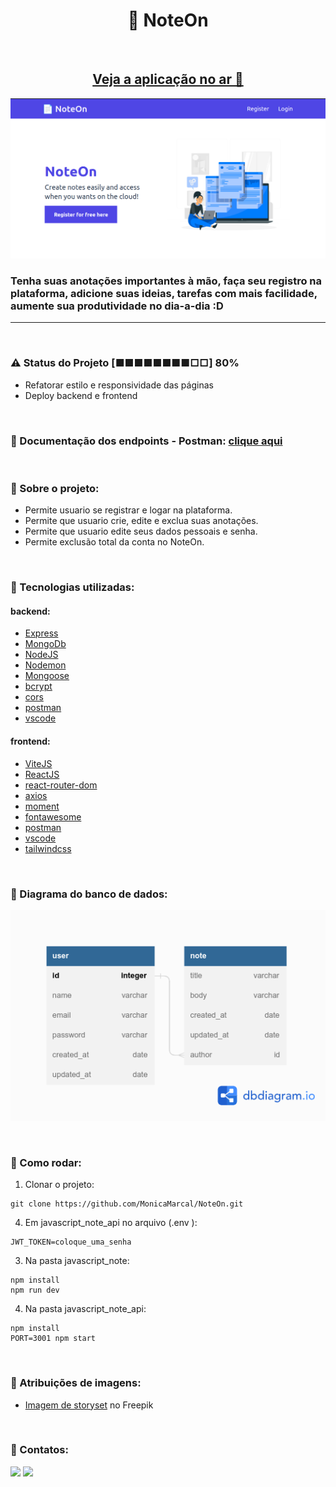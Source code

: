 <h1 align="center"> 📄 NoteOn</h1>
<br>

<a href="" target="_blank">
<h2  align="center" >Veja a aplicação no ar 🚀 </h2>
</a>

![](./.github/noteon.png)
<br>


<h3>
Tenha suas anotações importantes à mão, faça seu registro na plataforma, adicione suas ideias, tarefas com mais facilidade, aumente sua produtividade no dia-a-dia :D 
</h3>
<hr>
<br>

### ⚠️ Status do Projeto [■■■■■■■■□□] 80% 
- Refatorar estilo e responsividade das páginas
- Deploy backend e frontend

<br>

### 🔵 Documentação dos endpoints - Postman: [clique aqui](https://documenter.getpostman.com/view/14145764/2s93sc6D8v)
<br>

### 🔵 Sobre o projeto:
- Permite usuario se registrar e logar na plataforma.
- Permite que usuario crie, edite e exclua suas anotações.
- Permite que usuario edite seus dados pessoais e senha.
- Permite exclusão total da conta no NoteOn.

<br>

### 🔵 Tecnologias utilizadas:

#### backend: 
- [Express](https://expressjs.com/)
- [MongoDb](https://www.mongodb.com/)
- [NodeJS](https://nodejs.org/)
- [Nodemon](https://nodemon.io/)
- [Mongoose](https://mongoosejs.com/)
- [bcrypt](https://www.npmjs.com/package/bcrypt)
- [cors](https://www.npmjs.com/package/cors)
- [postman](https://www.postman.com/)
- [vscode](https://code.visualstudio.com/)

#### frontend:

- [ViteJS](https://vitejs.dev/)
- [ReactJS](https://reactjs.org/)
- [react-router-dom](https://reactrouter.com/en/main)
- [axios](https://axios-http.com/docs/intro)
- [moment](https://momentjs.com/)
- [fontawesome](https://fontawesome.com/)
- [postman](https://www.postman.com/)
- [vscode](https://code.visualstudio.com/)
- [tailwindcss](https://tailwindcss.com/)

<br>

### 🔵 Diagrama do banco de dados:

![](./.github/diagrama-mongo-db.png)

<br>

### 🔵 Como rodar:

1. Clonar o projeto: 
```
git clone https://github.com/MonicaMarcal/NoteOn.git
```
4. Em javascript_note_api no arquivo (.env ):
```
JWT_TOKEN=coloque_uma_senha
```

3. Na pasta javascript_note: 
```
npm install
npm run dev

```
4. Na pasta javascript_note_api: 
```
npm install
PORT=3001 npm start
```



<br>

### 🔵 Atribuições de imagens:
- <a href="https://br.freepik.com/vetores-gratis/ilustracao-do-conceito-de-documento-online_13338131.htm#from_view=detail_author">Imagem de storyset</a> no Freepik

<br>

### 🔵 Contatos:

<div align="left">
  <a href = "mailto: monicamarcal93@gmail.com"><img src="https://img.shields.io/badge/-Gmail-%23333?style=for-the-badge&logo=gmail&logoColor=white" target="_blank"></a>
  <a href="https://www.linkedin.com/in/monica-software/" target="_blank"><img src="https://img.shields.io/badge/-LinkedIn-%230077B5?style=for-the-badge&logo=linkedin&logoColor=white" target="_blank"></a>   
</div>
